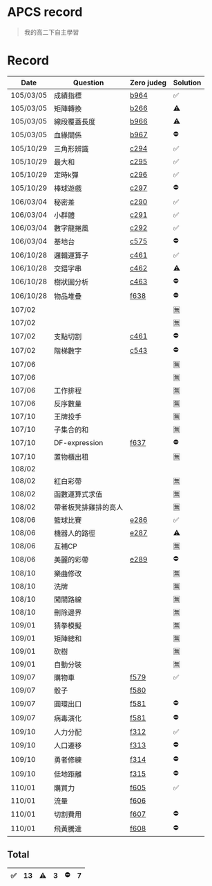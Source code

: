 # APCS record
>我的高二下自主學習
# Record
|Date|Question|Zero judeg|Solution|
|---|---|--|---|
|105/03/05|成績指標|[b964](https://zerojudge.tw/ShowProblem?problemid=b964)|✅|
|105/03/05|矩陣轉換|[b266](https://zerojudge.tw/ShowProblem?problemid=b266)|⚠|
|105/03/05|線段覆蓋長度|[b966](https://zerojudge.tw/ShowProblem?problemid=b966)|⚠|
|105/03/05|血緣關係|[b967](https://zerojudge.tw/ShowProblem?problemid=b967)|⛔|
|105/10/29|三角形辨識|[c294](https://zerojudge.tw/ShowProblem?problemid=c294)|✅|
|105/10/29|最大和|[c295](https://zerojudge.tw/ShowProblem?problemid=c295)|✅|
|105/10/29|定時k彈|[c296](https://zerojudge.tw/ShowProblem?problemid=c296)|✅|
|105/10/29|棒球遊戲|[c297](https://zerojudge.tw/ShowProblem?problemid=c297)|⛔|
|106/03/04|秘密差|[c290](https://zerojudge.tw/ShowProblem?problemid=c290)|✅|
|106/03/04|小群體|[c291](https://zerojudge.tw/ShowProblem?problemid=c291)|✅|
|106/03/04|數字龍捲風|[c292](https://zerojudge.tw/ShowProblem?problemid=c292)|✅|
|106/03/04|基地台|[c575](https://zerojudge.tw/ShowProblem?problemid=c575)|⛔|
|106/10/28|邏輯運算子|[c461](https://zerojudge.tw/ShowProblem?problemid=c461)|✅|
|106/10/28|交錯字串|[c462](https://zerojudge.tw/ShowProblem?problemid=c462)|⚠|
|106/10/28|樹狀圖分析|[c463](https://zerojudge.tw/ShowProblem?problemid=c463)|⛔|
|106/10/28|物品堆疊|[f638](https://zerojudge.tw/ShowProblem?problemid=c471)|⛔|
|107/02|||🈚|
|107/02|||🈚|
|107/02|支點切割|[c461](https://zerojudge.tw/ShowProblem?problemid=f638)|⛔|
|107/02|階梯數字|[c543](https://zerojudge.tw/ShowProblem?problemid=c543)|⛔|
|107/06|||🈚|
|107/06|||🈚|
|107/06|工作排程||🈚|
|107/06|反序數量||🈚|
|107/10|王牌投手||🈚|
|107/10|子集合的和||🈚|
|107/10|DF-expression|[f637](https://zerojudge.tw/ShowProblem?problemid=f637)|⛔|
|107/10|置物櫃出租||🈚|
|108/02|||
|108/02|紅白彩帶||🈚|
|108/02|函數運算式求值||🈚|
|108/02|帶者板凳排雞排的高人||🈚|
|108/06|籃球比賽|[e286](https://zerojudge.tw/ShowProblem?problemid=e286)|✅|
|108/06|機器人的路徑|[e287](https://zerojudge.tw/ShowProblem?problemid=e287)|⚠|
|108/06|互補CP||🈚|
|108/06|美麗的彩帶|[e289](https://zerojudge.tw/ShowProblem?problemid=e289)|⛔|
|108/10|樂曲修改||🈚|
|108/10|洗牌||🈚|
|108/10|闖關路線||🈚|
|108/10|刪除邊界||🈚|
|109/01|猜拳模擬||🈚|
|109/01|矩陣總和||🈚|
|109/01|砍樹||🈚|
|109/01|自動分裝||🈚|
|109/07|購物車|[f579](https://zerojudge.tw/ShowProblem?problemid=f579)|✅|
|109/07|骰子|[f580](https://zerojudge.tw/ShowProblem?problemid=f580)||
|109/07|圓環出口|[f581](https://zerojudge.tw/ShowProblem?problemid=f581)|⛔|
|109/07|病毒演化|[f581](https://zerojudge.tw/ShowProblem?problemid=f582)|⛔|
|109/10|人力分配|[f312](https://zerojudge.tw/ShowProblem?problemid=f312)|✅|
|109/10|人口遷移|[f313](https://zerojudge.tw/ShowProblem?problemid=f313)|⛔|
|109/10|勇者修練|[f314](https://zerojudge.tw/ShowProblem?problemid=f314)|⛔|
|109/10|低地距離|[f315](https://zerojudge.tw/ShowProblem?problemid=f315)|⛔|
|110/01|購買力|[f605](https://zerojudge.tw/ShowProblem?problemid=f605)|✅|
|110/01|流量|[f606](https://zerojudge.tw/ShowProblem?problemid=f606)||
|110/01|切割費用|[f607](https://zerojudge.tw/ShowProblem?problemid=f607)|⛔|
|110/01|飛黃騰達|[f608](https://zerojudge.tw/ShowProblem?problemid=f608)|⛔|

## Total
|✅|13|⚠|3|⛔|7|
|--|--|--|--|--|--|
